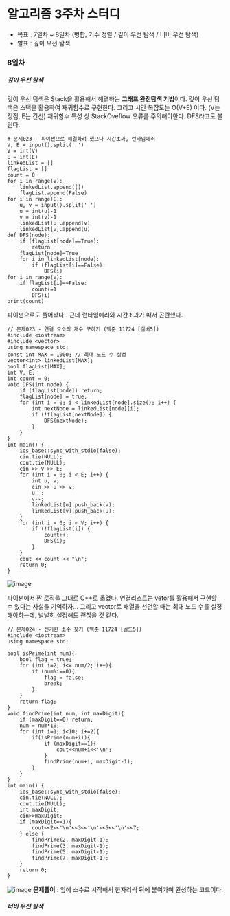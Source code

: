 # 알고리즘 3주차 스터디
- 목표 : 7일차 ~ 8일차 (병합, 기수 정렬 / 깊이 우선 탐색 / 너비 우선 탐색)
- 발표 : 깊이 우선 탐색
### 8일차
##### 깊이 우선 탐색
깊이 우선 탐색은 Stack을 활용해서 해결하는 **그래프 완전탐색 기법**이다. 깊이 우선 탐색은 스택을 활용하여 재귀함수로 구현한다. 그리고 시간 복잡도는 O(V+E) 이다. (V는 정점, E는 간선) 재귀함수 특성 상 StackOveflow 오류를 주의해야한다. DFS라고도 불린다. 
```
# 문제023 - 파이썬으로 해결하려 했으나 시간초과, 런타임에러
V, E = input().split(' ')
V = int(V)
E = int(E)
linkedList = []
flagList = []
count = 0
for i in range(V):
    linkedList.append([])
    flagList.append(False)
for i in range(E):
    u, v = input().split(' ')
    u = int(u)-1
    v = int(v)-1
    linkedList[u].append(v)
    linkedList[v].append(u)
def DFS(node):
    if (flagList[node]==True):
        return
    flagList[node]=True
    for i in linkedList[node]:
        if (flagList[i]==False):
            DFS(i)
for i in range(V):
    if flagList[i]==False:
        count+=1
        DFS(i)
print(count)
```
파이썬으로도 풀어봤다.. 근데 런타임에러와 시간초과가 떠서 곤란했다.
```
// 문제023 - 연결 요소의 개수 구하기 (백준 11724 [실버5])
#include <iostream>
#include <vector>
using namespace std;
const int MAX = 1000; // 최대 노드 수 설정
vector<int> linkedList[MAX];
bool flagList[MAX];
int V, E;
int count = 0;
void DFS(int node) {
    if (flagList[node]) return;
    flagList[node] = true;
    for (int i = 0; i < linkedList[node].size(); i++) {
        int nextNode = linkedList[node][i];
        if (!flagList[nextNode]) {
            DFS(nextNode);
        }
    }
}
int main() {
    ios_base::sync_with_stdio(false);
    cin.tie(NULL);
    cout.tie(NULL);
    cin >> V >> E;
    for (int i = 0; i < E; i++) {
        int u, v;
        cin >> u >> v;
        u--;
        v--;
        linkedList[u].push_back(v);
        linkedList[v].push_back(u);
    }
    for (int i = 0; i < V; i++) {
        if (!flagList[i]) {
            count++;
            DFS(i);
        }
    }
    cout << count << "\n";
    return 0;
}
```
![image](https://github.com/ChaeDoll/TIL/assets/108540812/8e5b3692-3cff-40ca-b350-716d429ace4b)

파이썬에서 짠 로직을 그대로 C++로 옮겼다. 연결리스트는 vetor를 활용해서 구현할 수 있다는 사실을 기억하자... 그리고 vector로 배열을 선언할 때는 최대 노드 수를 설정해야하는데, 널널히 설정해도 괜찮을 것 같다.

```
// 문제024 - 신기한 소수 찾기 (백준 11724 [골드5])
#include <iostream>
using namespace std;

bool isPrime(int num){
    bool flag = true;
	for (int i=2; i<= num/2; i++){
		if (num%i==0){
		    flag = false;
		    break;
		}
	}
	return flag;
}
void findPrime(int num, int maxDigit){
	if (maxDigit==0) return;
	num = num*10;
	for (int i=1; i<10; i+=2){
		if(isPrime(num+i)){
		    if (maxDigit==1){
			    cout<<num+i<<'\n';
		    }
			findPrime(num+i, maxDigit-1);
		}
	}
}
int main() {
    ios_base::sync_with_stdio(false);
    cin.tie(NULL);
    cout.tie(NULL);
	int maxDigit;
	cin>>maxDigit;
	if (maxDigit==1){
	    cout<<2<<'\n'<<3<<'\n'<<5<<'\n'<<7;
	} else {
		findPrime(2, maxDigit-1);
		findPrime(3, maxDigit-1);
		findPrime(5, maxDigit-1);
		findPrime(7, maxDigit-1);	
	}
    return 0;
}
```
![image](https://github.com/ChaeDoll/TIL/assets/108540812/0011b72b-ba0b-4dd3-8d57-baaa2f8c97e1)
**문제풀이** : 앞에 소수로 시작해서 한자리씩 뒤에 붙여가며 완성하는 코드이다. 

##### 너비 우선 탐색
